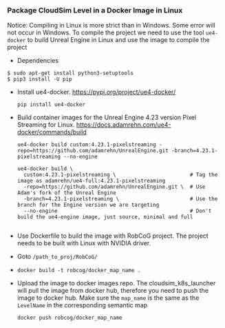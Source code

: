 ### Package CloudSim Level in a Docker Image in Linux

Notice: Compiling in Linux is more strict than in Windows. Some error will not occur in Windows. To compile the project we need to use the tool `ue4-docker` to build Unreal Engine in Linux and use the image to compile the project

* Dependencies

```
$ sudo apt-get install python3-setuptools
$ pip3 install -U pip
```

* Install ue4-docker. https://pypi.org/project/ue4-docker/

  ```
  pip install ue4-docker
  ```

* Build container images for the Unreal Engine 4.23 version Pixel Streaming for Linux. https://docs.adamrehn.com/ue4-docker/commands/build

  ```
  ue4-docker build custom:4.23.1-pixelstreaming -repo=https://github.com/adamrehn/UnrealEngine.git -branch=4.23.1-pixelstreaming --no-engine
  
  ue4-docker build \
    custom:4.23.1-pixelstreaming \                        # Tag the image as adamrehn/ue4-full:4.23.1-pixelstreaming
    -repo=https://github.com/adamrehn/UnrealEngine.git \  # Use Adam's fork of the Unreal Engine
    -branch=4.23.1-pixelstreaming \                       # Use the branch for the Engine version we are targeting
    --no-engine                                           # Don't build the ue4-engine image, just source, minimal and full
    
  ```

* Use Dockerfile to build the image with RobCoG project. The project needs to be built with Linux with NVIDIA driver.
* Goto `/path_to_proj/RobCoG/`
* 
  ```
  docker build -t robcog/docker_map_name .
  ```

* Upload the image to docker images repo. The cloudsim_k8s_launcher will pull the image from docker hub, therefore you need to push the image to docker hub. Make sure the `map_name` is the same as the `LevelName` in the corresponding semantic map

  ```
  docker push robcog/docker_map_name
  ```

  

